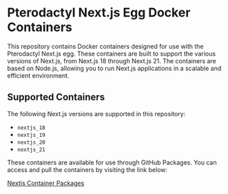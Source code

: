 # Pterodactyl Next.js Egg Docker Containers

This repository contains Docker containers designed for use with the Pterodactyl Next.js egg. These containers are built to support the various versions of Next.js, from Next.js 18 through Next.js 21. The containers are based on Node.js, allowing you to run Next.js applications in a scalable and efficient environment.

## Supported Containers

The following Next.js versions are supported in this repository:

- `nextjs_18`
- `nextjs_19`
- `nextjs_20`
- `nextjs_21`

These containers are available for use through GitHub Packages. You can access and pull the containers by visiting the link below:

[Nextjs Container Packages](https://github.com/dev-ricardoneud/pterodactyl-next-js-containers/pkgs/container/pterodactyl-nextjs)
